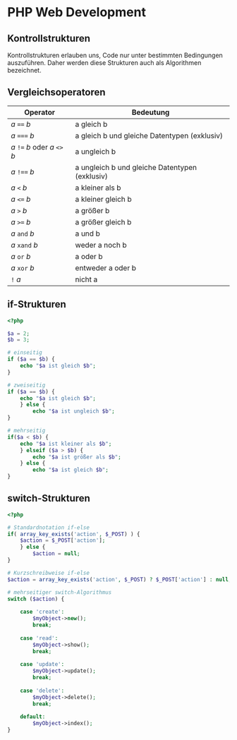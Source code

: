 # PHP Web Development
## Kontrollstrukturen

Kontrollstrukturen erlauben uns, Code nur unter bestimmten Bedingungen auszuführen. Daher
werden diese Strukturen auch als Algorithmen bezeichnet.

## Vergleichsoperatoren

|Operator|Bedeutung|
| -------- | ------- |
|$a$ ``==`` $b$|a gleich b|
|$a$ `===` $b$|a gleich b und gleiche Datentypen (exklusiv)|
|$a$ `!=` $b$ oder $a$ `<>` $b$|a ungleich b|
|$a$ `!==` $b$|a ungleich b und gleiche Datentypen (exklusiv)|
|$a$ `<` $b$|a kleiner als b|
|$a$ `<=` $b$|a kleiner gleich b|
|$a$ `>` $b$|a größer b|
|$a$ ``>=`` $b$|a größer gleich b|
|$a$ ``and`` $b$|a und b|
|$a$ ``xand`` $b$|weder a noch b|
|$a$ ``or`` $b$|a oder b|
|$a$ ``xor`` $b$|entweder a oder b|
|``!`` $a$|nicht a|


## if-Strukturen

````php
<?php

$a = 2;
$b = 3;

# einseitig
if ($a == $b) {
    echo "$a ist gleich $b";
}

# zweiseitig
if ($a == $b) {
    echo "$a ist gleich $b";
    } else {
        echo "$a ist ungleich $b";
}

# mehrseitig
if($a < $b) {
    echo "$a ist kleiner als $b";
    } elseif ($a > $b) {
        echo "$a ist größer als $b";
    } else {
        echo "$a ist gleich $b";
}
````

## switch-Strukturen

````php
<?php

# Standardnotation if-else
if( array_key_exists('action', $_POST) ) {
    $action = $_POST['action'];
    } else {
        $action = null;
}

# Kurzschreibweise if-else
$action = array_key_exists('action', $_POST) ? $_POST['action'] : null;

# mehrseitiger switch-Algorithmus
switch ($action) {
        
    case 'create':
        $myObject->new();
        break;
    
    case 'read':
        $myObject->show();
        break;
        
    case 'update':
        $myObject->update();
        break;
        
    case 'delete':
        $myObject->delete();
        break;
        
    default:
        $myObject->index();    
}
````

